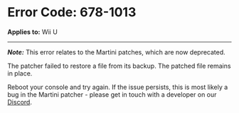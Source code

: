 # Error Code: 678-1013
**Applies to:** Wii U

---

***Note:*** This error relates to the Martini patches, which are now deprecated.

The patcher failed to restore a file from its backup. The patched file remains in place.

Reboot your console and try again. If the issue persists, this is most likely a bug in the Martini patcher - please get
in touch with a developer on our [Discord](https://discord.gg/pretendo).

